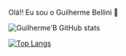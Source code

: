 Olá!! Eu sou o Guilherme Bellini 👋

![Guilherme'B GitHub stats](https://github-readme-stats.vercel.app/api?username=DevBellini&show_icons=true&theme=radical)


[![Top Langs](https://github-readme-stats.vercel.app/api/top-langs/?username=DevBellini&layout=compact)](https://github.com/DevBellini/github-readme-stats)
